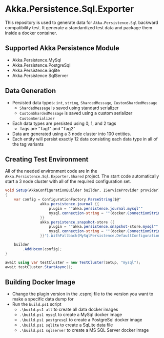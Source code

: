 # Akka.Persistence.Sql.Exporter

This repository is used to generate data for `Akka.Persistence.Sql` backward compatibility test. It generate a standardized test data and package them inside a docker container.

## Supported Akka Persistence Module

* Akka.Persistence.MySql
* Akka.Persistence.PostgreSql
* Akka.Persistence.Sqlite
* Akka.Persistence SqlServer

## Data Generation

* Persisted data types: `int`, `string`, `ShardedMessage`, `CustomShardedMessage`
  * `ShardedMessage` is saved using standard serializer
  * `CustomShardedMessage` is saved using a custom serializer `CustomSerializer`
* Each data types are persisted using 0, 1, and 2 tags
  * Tags are "Tag1" and "Tag2"
* Data are generated using a 3 node cluster into 100 entities.
* Each entity will persist exactly 12 data consisting each data type in all of the tag variants

## Creating Test Environment

All of the needed environment code are in the `Akka.Persistence.Sql.Exporter.Shared` project. The start code automatically start a 3 node cluster with all of the required configuration set.

```csharp
void Setup(AkkaConfigurationBuilder builder, IServiceProvider provider)
{
    var config = ConfigurationFactory.ParseString($@"
                akka.persistence.journal {{
                    plugin = ""akka.persistence.journal.mysql""
                    mysql.connection-string = ""{docker.ConnectionString}""
                }}
                akka.persistence.snapshot-store {{
                    plugin = ""akka.persistence.snapshot-store.mysql""
                    mysql.connection-string = ""{docker.ConnectionString}""
                }}").WithFallback(MySqlPersistence.DefaultConfiguration());

    builder
        .AddHocon(config);
}

await using var testCluster = new TestCluster(Setup, "mysql");
await testCluster.StartAsync();
```

## Building Docker Image 

* Change the plugin version in the .csproj file to the version you want to make a specific data dump for
* Run the `build.ps1` script
  * `.\build.ps1 all` to create all data docker images
  * `.\build.ps1 mysql` to create a MySql docker image
  * `.\build.ps1 postgresql` to create a PostgreSql docker image
  * `.\build.ps1 sqlite` to create a SqLite data file
  * `.\build.ps1 sqlserver` to create a MS SQL Server docker image
